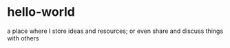 # hello-world
a place where I store ideas and resources; or even share and discuss things with others
